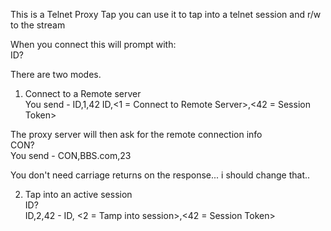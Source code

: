 This is a Telnet Proxy Tap you can use it to tap into a telnet session and r/w to the stream  

When you connect this will prompt with:  
ID?  
  
There are two modes.  

1) Connect to a Remote server  
You send - ID,1,42  ID,<1 = Connect to Remote Server>,<42 = Session Token>  
  
The proxy server will then ask for the remote connection info  
CON?  
You send - CON,BBS.com,23  

You don't need carriage returns on the response... i should change that..  
  
  
2) Tap into an active session  
ID?  
ID,2,42 - ID, <2 = Tamp into session>,<42 = Session Token>  
